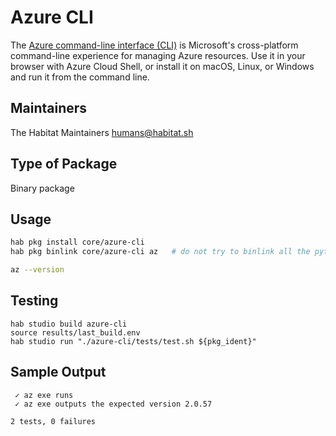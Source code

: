 # Azure CLI

The [Azure command-line interface (CLI)](https://docs.microsoft.com/en-us/cli/azure/?view=azure-cli-latest) is Microsoft's cross-platform command-line experience for managing Azure resources. Use it in your browser with Azure Cloud Shell, or install it on macOS, Linux, or Windows and run it from the command line.

## Maintainers

The Habitat Maintainers humans@habitat.sh

## Type of Package

Binary package

## Usage

```bash
hab pkg install core/azure-cli
hab pkg binlink core/azure-cli az   # do not try to binlink all the python deps

az --version
```

## Testing

```
hab studio build azure-cli
source results/last_build.env
hab studio run "./azure-cli/tests/test.sh ${pkg_ident}"
```

## Sample Output

```
 ✓ az exe runs
 ✓ az exe outputs the expected version 2.0.57

2 tests, 0 failures
```
